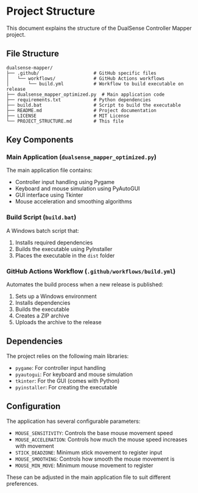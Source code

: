 # Project Structure

This document explains the structure of the DualSense Controller Mapper project.

## File Structure

```
dualsense-mapper/
├── .github/                    # GitHub specific files
│   └── workflows/              # GitHub Actions workflows
│       └── build.yml           # Workflow to build executable on release
├── dualsense_mapper_optimized.py  # Main application code
├── requirements.txt            # Python dependencies
├── build.bat                   # Script to build the executable
├── README.md                   # Project documentation
├── LICENSE                     # MIT License
└── PROJECT_STRUCTURE.md        # This file
```

## Key Components

### Main Application (`dualsense_mapper_optimized.py`)

The main application file contains:

- Controller input handling using Pygame
- Keyboard and mouse simulation using PyAutoGUI
- GUI interface using Tkinter
- Mouse acceleration and smoothing algorithms

### Build Script (`build.bat`)

A Windows batch script that:

1. Installs required dependencies
2. Builds the executable using PyInstaller
3. Places the executable in the `dist` folder

### GitHub Actions Workflow (`.github/workflows/build.yml`)

Automates the build process when a new release is published:

1. Sets up a Windows environment
2. Installs dependencies
3. Builds the executable
4. Creates a ZIP archive
5. Uploads the archive to the release

## Dependencies

The project relies on the following main libraries:

- `pygame`: For controller input handling
- `pyautogui`: For keyboard and mouse simulation
- `tkinter`: For the GUI (comes with Python)
- `pyinstaller`: For creating the executable

## Configuration

The application has several configurable parameters:

- `MOUSE_SENSITIVITY`: Controls the base mouse movement speed
- `MOUSE_ACCELERATION`: Controls how much the mouse speed increases with movement
- `STICK_DEADZONE`: Minimum stick movement to register input
- `MOUSE_SMOOTHING`: Controls how smooth the mouse movement is
- `MOUSE_MIN_MOVE`: Minimum mouse movement to register

These can be adjusted in the main application file to suit different preferences. 